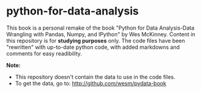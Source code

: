 # python-for-data-analysis


This book is a personal remake of the book "Python for Data Analysis-Data Wrangling with Pandas, Numpy, and IPython" by Wes McKinney. 
Content in this repository is for **studying purposes** only. 
The code files have been "rewritten" with up-to-date python code, with added markdowns and comments for easy readibility.


**Note:**
- This repository doesn't contain the data to use in the code files. 
- To get the data, go to: http://github.com/wesm/pydata-book

